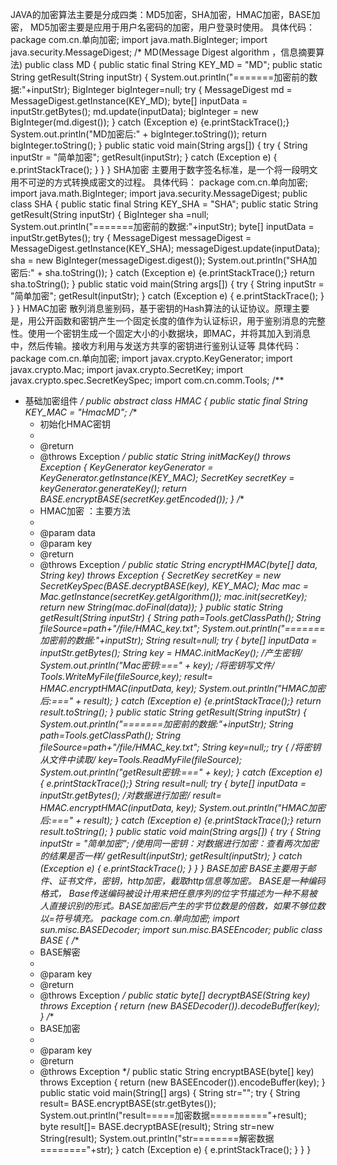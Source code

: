 JAVA的加密算法主要是分成四类：MD5加密，SHA加密，HMAC加密，BASE加密，
MD5加密主要是应用于用户名密码的加密，用户登录时使用。
具体代码：
package com.cn.单向加密;
import java.math.BigInteger;
import java.security.MessageDigest;
/*
MD(Message Digest algorithm ，信息摘要算法)
public class MD {
  public static final String KEY_MD = "MD"; 
  public static String getResult(String inputStr)
  {
    System.out.println("=======加密前的数据:"+inputStr);
    BigInteger bigInteger=null;
    try {
     MessageDigest md = MessageDigest.getInstance(KEY_MD); 
     byte[] inputData = inputStr.getBytes();
     md.update(inputData); 
     bigInteger = new BigInteger(md.digest()); 
    } catch (Exception e) {e.printStackTrace();}
    System.out.println("MD加密后:" + bigInteger.toString()); 
    return bigInteger.toString();
  }
  public static void main(String args[])
  {
    try {
       String inputStr = "简单加密"; 
       getResult(inputStr);
    } catch (Exception e) {
      e.printStackTrace();
    }
  }
}
SHA加密
主要用于数字签名标准，是一个将一段明文用不可逆的方式转换成密文的过程。
具体代码：
package com.cn.单向加密;
import java.math.BigInteger;
import java.security.MessageDigest;
public class SHA {
   public static final String KEY_SHA = "SHA"; 
  public static String getResult(String inputStr)
  {
    BigInteger sha =null;
    System.out.println("=======加密前的数据:"+inputStr);
    byte[] inputData = inputStr.getBytes(); 
    try {
       MessageDigest messageDigest = MessageDigest.getInstance(KEY_SHA); 
       messageDigest.update(inputData);
       sha = new BigInteger(messageDigest.digest()); 
       System.out.println("SHA加密后:" + sha.toString()); 
    } catch (Exception e) {e.printStackTrace();}
    return sha.toString();
  }
  public static void main(String args[])
  {
    try {
       String inputStr = "简单加密"; 
       getResult(inputStr);
    } catch (Exception e) {
      e.printStackTrace();
    }
  }
}
HMAC加密
散列消息鉴别码，基于密钥的Hash算法的认证协议。原理主要是，用公开函数和密钥产生一个固定长度的值作为认证标识，用于鉴别消息的完整性。使用一个密钥生成一个固定大小的小数据块，即MAC，并将其加入到消息中，然后传输。接收方利用与发送方共享的密钥进行鉴别认证等
具体代码：
package com.cn.单向加密;
import javax.crypto.KeyGenerator;
import javax.crypto.Mac;
import javax.crypto.SecretKey;
import javax.crypto.spec.SecretKeySpec;
import com.cn.comm.Tools;
/** 
 * 基础加密组件 
 */ 
public abstract class HMAC { 
  public static final String KEY_MAC = "HmacMD"; 
  /** 
   * 初始化HMAC密钥 
   * 
   * @return 
   * @throws Exception 
   */ 
  public static String initMacKey() throws Exception { 
    KeyGenerator keyGenerator = KeyGenerator.getInstance(KEY_MAC); 
    SecretKey secretKey = keyGenerator.generateKey(); 
    return BASE.encryptBASE(secretKey.getEncoded()); 
  } 
  /** 
   * HMAC加密 ：主要方法
   * 
   * @param data 
   * @param key 
   * @return 
   * @throws Exception 
   */ 
  public static String encryptHMAC(byte[] data, String key) throws Exception { 
    SecretKey secretKey = new SecretKeySpec(BASE.decryptBASE(key), KEY_MAC); 
    Mac mac = Mac.getInstance(secretKey.getAlgorithm()); 
    mac.init(secretKey); 
    return new String(mac.doFinal(data)); 
  } 
  public static String getResult(String inputStr)
  {
    String path=Tools.getClassPath();
    String fileSource=path+"/file/HMAC_key.txt";
    System.out.println("=======加密前的数据:"+inputStr);
    String result=null;
    try {
      byte[] inputData = inputStr.getBytes();
      String key = HMAC.initMacKey(); /*产生密钥*/ 
      System.out.println("Mac密钥:===" + key); 
      /*将密钥写文件*/
      Tools.WriteMyFile(fileSource,key);
      result= HMAC.encryptHMAC(inputData, key);
      System.out.println("HMAC加密后:===" + result);
    } catch (Exception e) {e.printStackTrace();} 
    return result.toString();
  }
  public static String getResult(String inputStr)
  {
    System.out.println("=======加密前的数据:"+inputStr);
     String path=Tools.getClassPath();
     String fileSource=path+"/file/HMAC_key.txt";
     String key=null;;
    try {
       /*将密钥从文件中读取*/
       key=Tools.ReadMyFile(fileSource);
       System.out.println("getResult密钥:===" + key); 
    } catch (Exception e) {
      e.printStackTrace();}
    String result=null;
    try {
      byte[] inputData = inputStr.getBytes(); 
      /*对数据进行加密*/
      result= HMAC.encryptHMAC(inputData, key);
      System.out.println("HMAC加密后:===" + result);
    } catch (Exception e) {e.printStackTrace();} 
    return result.toString();
  }
  public static void main(String args[])
  {
    try {
       String inputStr = "简单加密";
       /*使用同一密钥：对数据进行加密：查看两次加密的结果是否一样*/
       getResult(inputStr);
       getResult(inputStr);
    } catch (Exception e) {
      e.printStackTrace();
    }
  }
}
BASE加密
BASE主要用于邮件、证书文件，密钥，http加密，截取http信息等加密。 BASE是一种编码格式， Base传送编码被设计用来把任意序列的位字节描述为一种不易被人直接识别的形式。BASE加密后产生的字节位数是的倍数，如果不够位数以=符号填充。
package com.cn.单向加密;
import sun.misc.BASEDecoder;
import sun.misc.BASEEncoder;
public class BASE {
  /** 
   * BASE解密 
   * 
   * @param key 
   * @return 
   * @throws Exception 
   */ 
  public static byte[] decryptBASE(String key) throws Exception { 
    return (new BASEDecoder()).decodeBuffer(key); 
  } 
  /** 
   * BASE加密 
   * 
   * @param key 
   * @return 
   * @throws Exception 
   */
  public static String encryptBASE(byte[] key) throws Exception { 
    return (new BASEEncoder()).encodeBuffer(key); 
  } 
  public static void main(String[] args) {
   String str="";
    try {
    String result= BASE.encryptBASE(str.getBytes());
     System.out.println("result=====加密数据=========="+result);
     byte result[]= BASE.decryptBASE(result);
     String str=new String(result);
     System.out.println("str========解密数据========"+str);
  } catch (Exception e) {
    e.printStackTrace();
  }
  }
}
